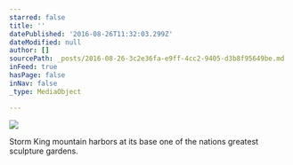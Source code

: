 ```yaml
---
starred: false
title: ''
datePublished: '2016-08-26T11:32:03.299Z'
dateModified: null
author: []
sourcePath: _posts/2016-08-26-3c2e36fa-e9ff-4cc2-9405-d3b8f95649be.md
inFeed: true
hasPage: false
inNav: false
_type: MediaObject

---
```

![](https://the-grid-user-content.s3-us-west-2.amazonaws.com/9f4cc122-9ce8-4c89-899b-2fc561d22e74.jpg)

Storm King mountain harbors at its base one of the nations greatest sculpture gardens.